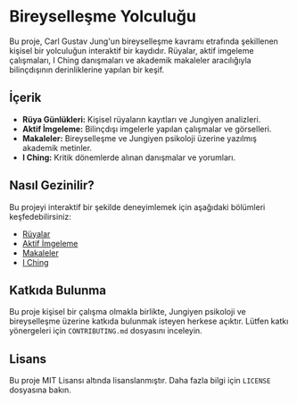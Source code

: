 # Bireyselleşme Yolculuğu

Bu proje, Carl Gustav Jung'un bireyselleşme kavramı etrafında şekillenen kişisel bir yolculuğun interaktif bir kaydıdır. Rüyalar, aktif imgeleme çalışmaları, I Ching danışmaları ve akademik makaleler aracılığıyla bilinçdışının derinliklerine yapılan bir keşif.

## İçerik

- **Rüya Günlükleri:** Kişisel rüyaların kayıtları ve Jungiyen analizleri.
- **Aktif İmgeleme:** Bilinçdışı imgelerle yapılan çalışmalar ve görselleri.
- **Makaleler:** Bireyselleşme ve Jungiyen psikoloji üzerine yazılmış akademik metinler.
- **I Ching:** Kritik dönemlerde alınan danışmalar ve yorumları.

## Nasıl Gezinilir?

Bu projeyi interaktif bir şekilde deneyimlemek için aşağıdaki bölümleri keşfedebilirsiniz:

- [Rüyalar](#rüyalar)
- [Aktif İmgeleme](#aktif-imgeleme)
- [Makaleler](#makaleler)
- [I Ching](#i-ching)

## Katkıda Bulunma

Bu proje kişisel bir çalışma olmakla birlikte, Jungiyen psikoloji ve bireyselleşme üzerine katkıda bulunmak isteyen herkese açıktır. Lütfen katkı yönergeleri için `CONTRIBUTING.md` dosyasını inceleyin.

## Lisans

Bu proje MIT Lisansı altında lisanslanmıştır. Daha fazla bilgi için `LICENSE` dosyasına bakın.


